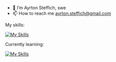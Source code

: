 - 👋 I’m Ayrton Steffich, swe
- 📫 How to reach me ayrton.steffich@gmail.com

My skills: 

[![My Skills](https://skillicons.dev/icons?i=js,ts,html,css,angular,vue,py,flask,nodejs,php,laravel,aws,vim,docker)](https://skillicons.dev)

Currently learning:

[![My Skills](https://skillicons.dev/icons?i=react,c)](https://skillicons.dev)


<!---
Ayrton1697/Ayrton1697 is a ✨ special ✨ repository because its `README.md` (this file) appears on your GitHub profile.
You can click the Preview link to take a look at your changes.
--->
